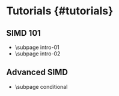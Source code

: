 Tutorials {#tutorials}
=========

SIMD 101
--------

- \subpage intro-01
- \subpage intro-02

Advanced SIMD
-------------
- \subpage conditional